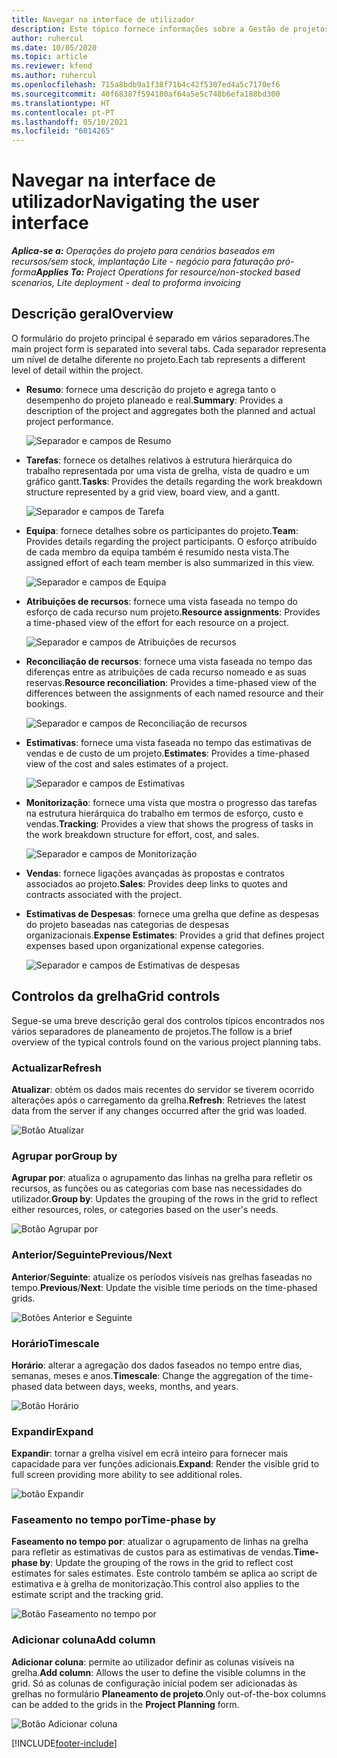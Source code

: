```yaml
---
title: Navegar na interface de utilizador
description: Este tópico fornece informações sobre a Gestão de projetos no Dynamics 365 Project Operations.
author: ruhercul
ms.date: 10/05/2020
ms.topic: article
ms.reviewer: kfend
ms.author: ruhercul
ms.openlocfilehash: 715a8bdb9a1f38f71b4c42f5307ed4a5c7170ef6
ms.sourcegitcommit: 40f68387f594180af64a5e5c748b6efa188bd300
ms.translationtype: HT
ms.contentlocale: pt-PT
ms.lasthandoff: 05/10/2021
ms.locfileid: "6014265"
---
```

# <a name="navigating-the-user-interface"></a><span data-ttu-id="d9c4b-103">Navegar na interface de utilizador</span><span class="sxs-lookup"><span data-stu-id="d9c4b-103">Navigating the user interface</span></span>

<span data-ttu-id="d9c4b-104">_**Aplica-se a:** Operações do projeto para cenários baseados em recursos/sem stock, implantação Lite - negócio para faturação pró-forma_</span><span class="sxs-lookup"><span data-stu-id="d9c4b-104">_**Applies To:** Project Operations for resource/non-stocked based scenarios, Lite deployment - deal to proforma invoicing_</span></span>

## <a name="overview"></a><span data-ttu-id="d9c4b-105">Descrição geral</span><span class="sxs-lookup"><span data-stu-id="d9c4b-105">Overview</span></span>

<span data-ttu-id="d9c4b-106">O formulário do projeto principal é separado em vários separadores.</span><span class="sxs-lookup"><span data-stu-id="d9c4b-106">The main project form is separated into several tabs.</span></span> <span data-ttu-id="d9c4b-107">Cada separador representa um nível de detalhe diferente no projeto.</span><span class="sxs-lookup"><span data-stu-id="d9c4b-107">Each tab represents a different level of detail within the project.</span></span>

- <span data-ttu-id="d9c4b-108">**Resumo**: fornece uma descrição do projeto e agrega tanto o desempenho do projeto planeado e real.</span><span class="sxs-lookup"><span data-stu-id="d9c4b-108">**Summary**: Provides a description of the project and aggregates both the planned and actual project performance.</span></span>

    ![Separador e campos de Resumo](media/navigation7.png)

- <span data-ttu-id="d9c4b-110">**Tarefas**: fornece os detalhes relativos à estrutura hierárquica do trabalho representada por uma vista de grelha, vista de quadro e um gráfico gantt.</span><span class="sxs-lookup"><span data-stu-id="d9c4b-110">**Tasks**: Provides the details regarding the work breakdown structure represented by a grid view, board view, and a gantt.</span></span>

    ![Separador e campos de Tarefa](media/navigation8.png)

- <span data-ttu-id="d9c4b-112">**Equipa**: fornece detalhes sobre os participantes do projeto.</span><span class="sxs-lookup"><span data-stu-id="d9c4b-112">**Team**: Provides details regarding the project participants.</span></span> <span data-ttu-id="d9c4b-113">O esforço atribuído de cada membro da equipa também é resumido nesta vista.</span><span class="sxs-lookup"><span data-stu-id="d9c4b-113">The assigned effort of each team member is also summarized in this view.</span></span>

    ![Separador e campos de Equipa](media/navigation9.png)

- <span data-ttu-id="d9c4b-115">**Atribuições de recursos**: fornece uma vista faseada no tempo do esforço de cada recurso num projeto.</span><span class="sxs-lookup"><span data-stu-id="d9c4b-115">**Resource assignments**: Provides a time-phased view of the effort for each resource on a project.</span></span>

    ![Separador e campos de Atribuições de recursos](media/navigation10.png)

- <span data-ttu-id="d9c4b-117">**Reconciliação de recursos**: fornece uma vista faseada no tempo das diferenças entre as atribuições de cada recurso nomeado e as suas reservas.</span><span class="sxs-lookup"><span data-stu-id="d9c4b-117">**Resource reconciliation**: Provides a time-phased view of the differences between the assignments of each named resource and their bookings.</span></span>

    ![Separador e campos de Reconciliação de recursos](media/navigation11.png)

- <span data-ttu-id="d9c4b-119">**Estimativas**: fornece uma vista faseada no tempo das estimativas de vendas e de custo de um projeto.</span><span class="sxs-lookup"><span data-stu-id="d9c4b-119">**Estimates**: Provides a time-phased view of the cost and sales estimates of a project.</span></span>

    ![Separador e campos de Estimativas](media/navigation12.png)

- <span data-ttu-id="d9c4b-121">**Monitorização**: fornece uma vista que mostra o progresso das tarefas na estrutura hierárquica do trabalho em termos de esforço, custo e vendas.</span><span class="sxs-lookup"><span data-stu-id="d9c4b-121">**Tracking**: Provides a view that shows the progress of tasks in the work breakdown structure for effort, cost, and sales.</span></span>

    ![Separador e campos de Monitorização](media/navigation13.png)

- <span data-ttu-id="d9c4b-123">**Vendas**: fornece ligações avançadas às propostas e contratos associados ao projeto.</span><span class="sxs-lookup"><span data-stu-id="d9c4b-123">**Sales**: Provides deep links to quotes and contracts associated with the project.</span></span>

- <span data-ttu-id="d9c4b-124">**Estimativas de Despesas**: fornece uma grelha que define as despesas do projeto baseadas nas categorias de despesas organizacionais.</span><span class="sxs-lookup"><span data-stu-id="d9c4b-124">**Expense Estimates**: Provides a grid that defines project expenses based upon organizational expense categories.</span></span>

    ![Separador e campos de Estimativas de despesas](media/navigation14.png)

## <a name="grid-controls"></a><span data-ttu-id="d9c4b-126">Controlos da grelha</span><span class="sxs-lookup"><span data-stu-id="d9c4b-126">Grid controls</span></span>

<span data-ttu-id="d9c4b-127">Segue-se uma breve descrição geral dos controlos típicos encontrados nos vários separadores de planeamento de projetos.</span><span class="sxs-lookup"><span data-stu-id="d9c4b-127">The follow is a brief overview of the typical controls found on the various project planning tabs.</span></span>

### <a name="refresh"></a><span data-ttu-id="d9c4b-128">Actualizar</span><span class="sxs-lookup"><span data-stu-id="d9c4b-128">Refresh</span></span>

<span data-ttu-id="d9c4b-129">**Atualizar**: obtém os dados mais recentes do servidor se tiverem ocorrido alterações após o carregamento da grelha.</span><span class="sxs-lookup"><span data-stu-id="d9c4b-129">**Refresh**: Retrieves the latest data from the server if any changes occurred after the grid was loaded.</span></span>

![Botão Atualizar](media/navigation7.png)

### <a name="group-by"></a><span data-ttu-id="d9c4b-131">Agrupar por</span><span class="sxs-lookup"><span data-stu-id="d9c4b-131">Group by</span></span>

<span data-ttu-id="d9c4b-132">**Agrupar por**: atualiza o agrupamento das linhas na grelha para refletir os recursos, as funções ou as categorias com base nas necessidades do utilizador.</span><span class="sxs-lookup"><span data-stu-id="d9c4b-132">**Group by**: Updates the grouping of the rows in the grid to reflect either resources, roles, or categories based on the user's needs.</span></span>

![Botão Agrupar por](media/navigation6.png)

### <a name="previousnext"></a><span data-ttu-id="d9c4b-134">Anterior/Seguinte</span><span class="sxs-lookup"><span data-stu-id="d9c4b-134">Previous/Next</span></span>

<span data-ttu-id="d9c4b-135">**Anterior**/**Seguinte**: atualize os períodos visíveis nas grelhas faseadas no tempo.</span><span class="sxs-lookup"><span data-stu-id="d9c4b-135">**Previous**/**Next**: Update the visible time periods on the time-phased grids.</span></span>

![Botões Anterior e Seguinte](media/navigation2.png)

### <a name="timescale"></a><span data-ttu-id="d9c4b-137">Horário</span><span class="sxs-lookup"><span data-stu-id="d9c4b-137">Timescale</span></span>

<span data-ttu-id="d9c4b-138">**Horário**: alterar a agregação dos dados faseados no tempo entre dias, semanas, meses e anos.</span><span class="sxs-lookup"><span data-stu-id="d9c4b-138">**Timescale**: Change the aggregation of the time-phased data between days, weeks, months, and years.</span></span>

![Botão Horário](media/navigation3.png)

### <a name="expand"></a><span data-ttu-id="d9c4b-140">Expandir</span><span class="sxs-lookup"><span data-stu-id="d9c4b-140">Expand</span></span>

<span data-ttu-id="d9c4b-141">**Expandir**: tornar a grelha visível em ecrã inteiro para fornecer mais capacidade para ver funções adicionais.</span><span class="sxs-lookup"><span data-stu-id="d9c4b-141">**Expand**: Render the visible grid to full screen providing more ability to see additional roles.</span></span>

![botão Expandir](media/navigation4.png)

### <a name="time-phase-by"></a><span data-ttu-id="d9c4b-143">Faseamento no tempo por</span><span class="sxs-lookup"><span data-stu-id="d9c4b-143">Time-phase by</span></span>

<span data-ttu-id="d9c4b-144">**Faseamento no tempo por**: atualizar o agrupamento de linhas na grelha para refletir as estimativas de custos para as estimativas de vendas.</span><span class="sxs-lookup"><span data-stu-id="d9c4b-144">**Time-phase by**: Update the grouping of the rows in the grid to reflect cost estimates for sales estimates.</span></span> <span data-ttu-id="d9c4b-145">Este controlo também se aplica ao script de estimativa e à grelha de monitorização.</span><span class="sxs-lookup"><span data-stu-id="d9c4b-145">This control also applies to the estimate script and the tracking grid.</span></span>

![Botão Faseamento no tempo por](media/navigation0.png)

### <a name="add-column"></a><span data-ttu-id="d9c4b-147">Adicionar coluna</span><span class="sxs-lookup"><span data-stu-id="d9c4b-147">Add column</span></span>

<span data-ttu-id="d9c4b-148">**Adicionar coluna**: permite ao utilizador definir as colunas visíveis na grelha.</span><span class="sxs-lookup"><span data-stu-id="d9c4b-148">**Add column**: Allows the user to define the visible columns in the grid.</span></span> <span data-ttu-id="d9c4b-149">Só as colunas de configuração inicial podem ser adicionadas às grelhas no formulário **Planeamento de projeto**.</span><span class="sxs-lookup"><span data-stu-id="d9c4b-149">Only out-of-the-box columns can be added to the grids in the **Project Planning** form.</span></span>

![Botão Adicionar coluna](media/navigation5.png)


[!INCLUDE[footer-include](../includes/footer-banner.md)]